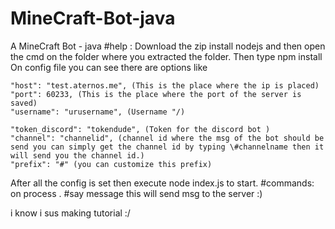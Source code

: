 # MineCraft-Bot-java
A MineCraft Bot - java
#help :
Download the zip install nodejs and then open the cmd on the folder where you extracted the folder.  Then type npm install 
On config file you can see there are options like 

    "host": "test.aternos.me", (This is the place where the ip is placed)
    "port": 60233, (This is the place where the port of the server is saved)
    "username": "urusername", (Username "/)

    "token_discord": "tokendude", (Token for the discord bot )
    "channel": "channelid", (channel id where the msg of the bot should be send you can simply get the channel id by typing \#channelname then it will send you the channel id.)
    "prefix": "#" (you can customize this prefix)
After all the config is set then execute node index.js to start. 
#commands:
on process
. #say message this will send msg to the server :)






i know i sus making tutorial :/

